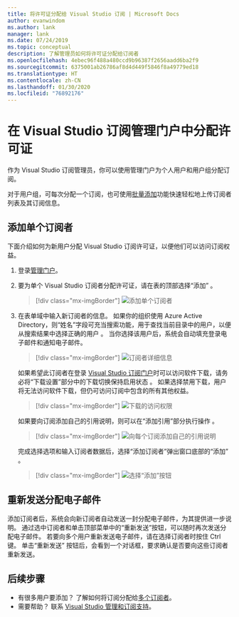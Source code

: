 ```yaml
---
title: 将许可证分配给 Visual Studio 订阅 | Microsoft Docs
author: evanwindom
ms.author: lank
manager: lank
ms.date: 07/24/2019
ms.topic: conceptual
description: 了解管理员如何将许可证分配给订阅者
ms.openlocfilehash: 4ebec96f488a480ccd9b96387f2656aadd6ba2f9
ms.sourcegitcommit: 6375001ab26786af8d4d449f5846f8a49779ed18
ms.translationtype: HT
ms.contentlocale: zh-CN
ms.lasthandoff: 01/30/2020
ms.locfileid: "76892176"
---
```

# <a name="assign-licenses-in-the-visual-studio-subscriptions-administration-portal"></a>在 Visual Studio 订阅管理门户中分配许可证
作为 Visual Studio 订阅管理员，你可以使用管理门户为个人用户和用户组分配订阅。

对于用户组，可每次分配一个订阅，也可使用[批量添加](assign-license-bulk.md)功能快速轻松地上传订阅者列表及其订阅信息。

## <a name="add-a-single-subscriber"></a>添加单个订阅者
下面介绍如何为新用户分配 Visual Studio 订阅许可证，以便他们可以访问订阅权益。

1. 登录[管理门户](https://manage.visualstudio.com)。
2. 要为单个 Visual Studio 订阅者分配许可证，请在表的顶部选择“添加”  。
   > [!div class="mx-imgBorder"]
   > ![添加单个订阅者](media/add-single-subscriber.png)
3. 在表单域中输入新订阅者的信息。 如果你的组织使用 Azure Active Directory，则“姓名”字段可充当搜索功能，用于查找当前目录中的用户，以便从搜索结果中选择正确的用户  。 当你选择该用户后，系统会自动填充登录电子邮件和通知电子邮件。
   > [!div class="mx-imgBorder"]
   > ![订阅者详细信息](_img/assign-license-add/subscriber-details.png)

    如果希望此订阅者在登录 [Visual Studio 订阅门户](https://my.visualstudio.com?wt.mc_id=o~msft~docs)时可以访问软件下载，请务必将“下载设置”部分中的下载切换保持启用状态  。 如果选择禁用下载，用户将无法访问软件下载，但仍可访问订阅中包含的所有其他权益。
   > [!div class="mx-imgBorder"]
   > ![下载的访问权限](media/access-to-downloads.png)

    如果要向订阅添加自己的引用说明，则可以在“添加引用”部分执行操作  。
   > [!div class="mx-imgBorder"]
   > ![向每个订阅添加自己的引用说明](media/add-subscriber-reference-notes.png)

    完成选择选项和输入订阅者数据后，选择“添加订阅者”弹出窗口底部的“添加”   。
   > [!div class="mx-imgBorder"]
   > ![选择“添加”按钮](media/add-button.png)

## <a name="resend-assignment-emails"></a>重新发送分配电子邮件
添加订阅者后，系统会向新订阅者自动发送一封分配电子邮件，为其提供进一步说明。 通过选中订阅者和单击顶部菜单中的“重新发送”按钮，可以随时再次发送分配电子邮件。   若要向多个用户重新发送电子邮件，请在选择订阅者时按住 Ctrl  键。  单击“重新发送”  按钮后，会看到一个对话框，要求确认是否要向这些订阅者重新发送。  

## <a name="next-steps"></a>后续步骤
- 有很多用户要添加？  了解如何将订阅分配给[多个订阅者](assign-license-bulk.md)。
- 需要帮助？  联系 [Visual Studio 管理和订阅支持](https://visualstudio.microsoft.com/support/support-overview-vs)。

